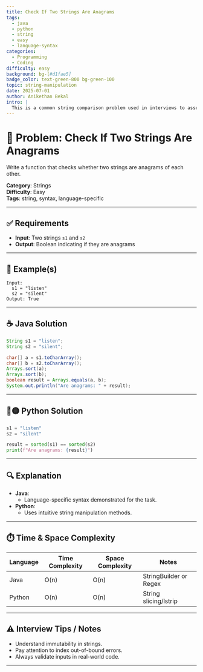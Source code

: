 ```yaml
---
title: Check If Two Strings Are Anagrams
tags:
  - java
  - python
  - string
  - easy
  - language-syntax
categories:
  - Programming
  - Coding
difficulty: easy
background: bg-[#d1fae5]
badge_color: text-green-800 bg-green-100
topic: string-manipulation
date: 2025-07-01
author: Anikethan Bekal
intro: |
  This is a common string comparison problem used in interviews to assess understanding of sorting, hashing, and character frequency maps.
---
```


# 🧠 Problem: Check If Two Strings Are Anagrams

Write a function that checks whether two strings are anagrams of each other.

**Category**: Strings  
**Difficulty**: Easy  
**Tags**: string, syntax, language-specific

---

## ✅ Requirements

- **Input**: Two strings `s1` and `s2`
- **Output**: Boolean indicating if they are anagrams

---

## 🧪 Example(s)

```text
Input:
  s1 = "listen"
  s2 = "silent"
Output: True
```

---

## ☕ Java Solution

```java
String s1 = "listen";
String s2 = "silent";

char[] a = s1.toCharArray();
char[] b = s2.toCharArray();
Arrays.sort(a);
Arrays.sort(b);
boolean result = Arrays.equals(a, b);
System.out.println("Are anagrams: " + result);
```

---

## 🔵🟡 Python Solution

```python
s1 = "listen"
s2 = "silent"

result = sorted(s1) == sorted(s2)
print(f"Are anagrams: {result}")
```

---

## 🔍 Explanation

- **Java**:
  - Language-specific syntax demonstrated for the task.
- **Python**:
  - Uses intuitive string manipulation methods.

---

## ⏱️ Time & Space Complexity

| Language | Time Complexity | Space Complexity | Notes                    |
|----------|-----------------|------------------|--------------------------|
| Java     | O(n)            | O(n)             | StringBuilder or Regex   |
| Python   | O(n)            | O(n)             | String slicing/lstrip    |

---

## ⚠️ Interview Tips / Notes

- Understand immutability in strings.
- Pay attention to index out-of-bound errors.
- Always validate inputs in real-world code.

---
